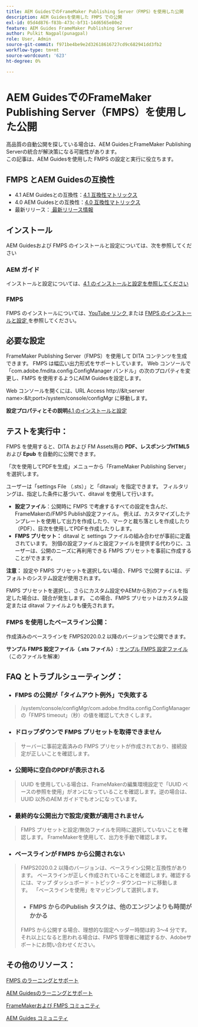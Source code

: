 ```yaml
---
title: AEM GuidesでのFrameMaker Publishing Server（FMPS）を使用した公開
description: AEM Guidesを使用した FMPS での公開
exl-id: 05d4d876-f83b-473c-bf31-14d6565e80e2
feature: AEM Guides FrameMaker Publishing Server
author: Pulkit Nagpal(punagpal)
role: User, Admin
source-git-commit: f971be4be9e2d32618616727cd9c682941dd3fb2
workflow-type: tm+mt
source-wordcount: '623'
ht-degree: 0%

---
```


# AEM GuidesでのFrameMaker Publishing Server（FMPS）を使用した公開

高品質の自動公開を探している場合は、AEM GuidesとFrameMaker Publishing Serverの統合が解決策になる可能性があります。\
この記事は、AEM Guidesを使用した FMPS の設定と実行に役立ちます。

## FMPS とAEM Guidesの互換性

- 4.1 AEM Guidesとの互換性：[4.1 互換性マトリックス ](https://experienceleague.adobe.com/docs/experience-manager-guides-learn/tutorials/release-info/release-notes/on-prem-release-notes/release-notes-4.1.html?lang=en/#compatibility-matrix)
- 4.0 AEM Guidesとの互換性：[4.0 互換性マトリックス ](https://helpx.adobe.com/xml-documentation-for-experience-manager/release-note/release-notes-xml-documentation-solution-4-0.html/#Compatibility%20matrix)
- 最新リリース：[ 最新リリース情報 ](https://experienceleague.adobe.com/docs/experience-manager-guides-learn/tutorials/release-info/latest-release-info.html?lang=en)

## インストール

AEM Guidesおよび FMPS のインストールと設定については、次を参照してください

### AEM ガイド

インストールと設定については、[4.1 のインストールと設定を参照してください ](https://helpx.adobe.com/content/dam/help/en/xml-documentation-solution/4-1-2/Adobe-Experience-Manager-Guides_Installation-Configuration-Guide_EN.pdf)

### FMPS

FMPS のインストールについては、[YouTube リンク ](https://www.youtube.com/watch?v=2deelyM5VA8&amp;t) または [FMPS のインストールと設定 ](https://help.adobe.com/en_US/framemaker/server/index.html#t=fmps-user-guide%2Finstall_config_fmps.html%23install_config_fmps&amp;rhtocid=_2) を参照してください。

## 必要な設定

FrameMaker Publishing Server（FMPS）を使用して DITA コンテンツを生成できます。 FMPS は幅広い出力形式をサポートしています。 Web コンソールで「com.adobe.fmdita.config.ConfigManager バンドル」の次のプロパティを変更し、FMPS を使用するようにAEM Guidesを設定します。

Web コンソールを開くには、URL Access http://\&lt;server name\>:\&lt;port\>/system/console/configMgr に移動します。

**設定プロパティとその説明**&#x200B;[4.1 のインストールと設定 ](https://helpx.adobe.com/content/dam/help/en/xml-documentation-solution/4-1-2/Adobe-Experience-Manager-Guides_Installation-Configuration-Guide_EN.pdf#page=89)

## テストを実行中：

FMPS を使用すると、DITA および FM Assets用の **PDF、レスポンシブHTML5** および **Epub** を自動的に公開できます。

「次を使用してPDFを生成」メニューから「FrameMaker Publishing Server」を選択します。

ユーザーは「settings File （.sts）」と「ditaval」を指定できます。 フィルタリングは、指定した条件に基づいて、ditaval を使用して行います。

- **設定ファイル**：公開時に FMPS で考慮するすべての設定を含んだ、FrameMakerの/FMPS Publish設定ファイル。 例えば、カスタマイズしたテンプレートを使用して出力を作成したり、マークと裁ち落としを作成したり（PDF）、目次を使用してPDFを作成したりします。
- **FMPS プリセット：** ditaval と settings ファイルの組み合わせが事前に定義されています。 別個の設定ファイルと設定ファイルを提供する代わりに、ユーザーは、公開のニーズに再利用できる FMPS プリセットを事前に作成することができます。

**注意：** 設定や FMPS プリセットを選択しない場合、FMPS で公開するには、デフォルトのシステム設定が使用されます。

FMPS プリセットを選択し、さらにカスタム設定やAEMから別のファイルを指定した場合は、競合が発生します。 この場合、FMPS プリセットはカスタム設定または ditaval ファイルよりも優先されます。

### FMPS を使用したベースライン公開：

作成済みのベースラインを FMPS2020.0.2 以降のバージョンで公開できます。

**サンプル FMPS 設定ファイル（.sts ファイル）:** [ サンプル FMPS 設定ファイル ](https://acrobat.adobe.com/link/track?uri=urn:aaid:scds:US:ef750752-7a7e-4e51-923e-6b7d9861ed54) （このファイルを解凍）

## FAQ とトラブルシューティング：

- ### FMPS の公開が「タイムアウト例外」で失敗する

>/system/console/configMgr/com.adobe.fmdita.config.ConfigManager の「FMPS timeout」（秒）の値を確認して大きくします。

- ### ドロップダウンで FMPS プリセットを取得できません

>サーバーに事前定義済みの FMPS プリセットが作成されており、接続設定が正しいことを確認します。

- ### 公開時に空白のPDFが表示される

>UUID を使用している場合は、FrameMakerの編集環境設定で「UUID ベースの参照を使用」がオンになっていることを確認します。逆の場合は、UUID 以外のAEM ガイドでもオンになっています。

- ### 最終的な公開出力で設定/変数が適用されません

>FMPS プリセットと設定/無効ファイルを同時に選択していないことを確認します。 FrameMakerを使用して、出力を手動で確認します。

- ### ベースラインが FMPS から公開されない

>FMPS2020.0.2 以降のバージョンは、ベースライン公開と互換性があります。
>ベースラインが正しく作成されていることを確認します。確認するには、マップ ダッシュボード – トピック – ダウンロードに移動します。  「ベースラインを使用」をマッピングして選択します。
>- ### FMPS からのPublish タスクは、他のエンジンよりも時間がかかる
>FMPS から公開する場合、理想的な固定ヘッダー時間は約 3～4 分です。それ以上になると思われる場合は、FMPS 管理者に確認するか、Adobeサポートにお問い合わせください。

## その他のリソース：

[FMPS のラーニングとサポート ](https://helpx.adobe.com/support/framemaker-publishing-server.html)

[AEM Guidesのラーニングとサポート ](https://helpx.adobe.com/in/support/xml-documentation-for-experience-manager.html)

[FrameMakerおよび FMPS コミュニティ ](https://community.adobe.com/t5/framemaker/ct-p/ct-framemaker?page=1&amp;sort=latest_replies&amp;lang=all&amp;tabid=all)

[AEM Guides コミュニティ ](https://experienceleaguecommunities.adobe.com/t5/experience-manager-guides/ct-p/aem-xml-documentation)
